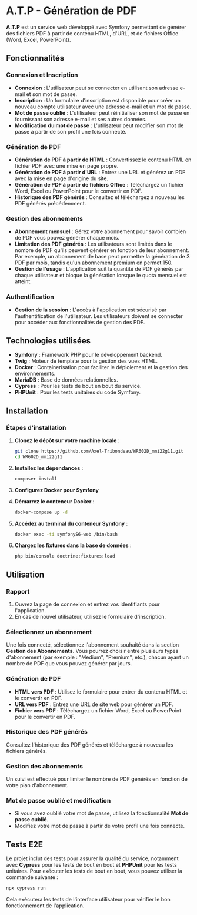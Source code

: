 
# A.T.P - Génération de PDF

**A.T.P** est un service web développé avec Symfony permettant de générer des fichiers PDF à partir de contenu HTML, d'URL, et de fichiers Office (Word, Excel, PowerPoint).

## Fonctionnalités

### **Connexion et Inscription**

- **Connexion** : L'utilisateur peut se connecter en utilisant son adresse e-mail et son mot de passe.
- **Inscription** : Un formulaire d'inscription est disponible pour créer un nouveau compte utilisateur avec une adresse e-mail et un mot de passe.
- **Mot de passe oublié** : L'utilisateur peut réinitialiser son mot de passe en fournissant son adresse e-mail et ses autres données.
- **Modification du mot de passe** : L'utilisateur peut modifier son mot de passe à partir de son profil une fois connecté.

### **Génération de PDF**

- **Génération de PDF à partir de HTML** : Convertissez le contenu HTML en fichier PDF avec une mise en page propre.
- **Génération de PDF à partir d'URL** : Entrez une URL et générez un PDF avec la mise en page d'origine du site.
- **Génération de PDF à partir de fichiers Office** : Téléchargez un fichier Word, Excel ou PowerPoint pour le convertir en PDF.
- **Historique des PDF générés** : Consultez et téléchargez à nouveau les PDF générés précédemment.

### **Gestion des abonnements**

- **Abonnement mensuel** : Gérez votre abonnement pour savoir combien de PDF vous pouvez générer chaque mois.
- **Limitation des PDF générés** : Les utilisateurs sont limités dans le nombre de PDF qu'ils peuvent générer en fonction de leur abonnement. Par exemple, un abonnement de base peut permettre la génération de 3 PDF par mois, tandis qu'un abonnement premium en permet 150.
- **Gestion de l'usage** : L'application suit la quantité de PDF générés par chaque utilisateur et bloque la génération lorsque le quota mensuel est atteint.

### **Authentification**

- **Gestion de la session** : L'accès à l'application est sécurisé par l'authentification de l'utilisateur. Les utilisateurs doivent se connecter pour accéder aux fonctionnalités de gestion des PDF.

## Technologies utilisées

- **Symfony** : Framework PHP pour le développement backend.
- **Twig** : Moteur de template pour la gestion des vues HTML.
- **Docker** : Containerisation pour faciliter le déploiement et la gestion des environnements.
- **MariaDB** : Base de données relationnelles.
- **Cypress** : Pour les tests de bout en bout du service.
- **PHPUnit** : Pour les tests unitaires du code Symfony.

## Installation

### **Étapes d'installation**

1. **Clonez le dépôt sur votre machine locale** :
   ```bash
   git clone https://github.com/Axel-Tribondeau/WR602D_mmi22g11.git
   cd WR602D_mmi22g11
   ```

2. **Installez les dépendances** :
   ```bash
   composer install
   ```

3. **Configurez Docker pour Symfony**

4. **Démarrez le conteneur Docker** :
   ```bash
   docker-compose up -d
   ```

5. **Accédez au terminal du conteneur Symfony** :
   ```bash
   docker exec -ti symfonyS6-web /bin/bash
   ```

6. **Chargez les fixtures dans la base de données** :
   ```bash
   php bin/console doctrine:fixtures:load
   ```

## Utilisation

### **Rapport**

1. Ouvrez la page de connexion et entrez vos identifiants pour l'application.
2. En cas de nouvel utilisateur, utilisez le formulaire d'inscription.

### **Sélectionnez un abonnement**

Une fois connecté, sélectionnez l'abonnement souhaité dans la section **Gestion des Abonnements**. Vous pourrez choisir entre plusieurs types d'abonnement (par exemple : "Medium", "Premium", etc.), chacun ayant un nombre de PDF que vous pouvez générer par jours.

### **Génération de PDF**

- **HTML vers PDF** : Utilisez le formulaire pour entrer du contenu HTML et le convertir en PDF.
- **URL vers PDF** : Entrez une URL de site web pour générer un PDF.
- **Fichier vers PDF** : Téléchargez un fichier Word, Excel ou PowerPoint pour le convertir en PDF.

### **Historique des PDF générés**

Consultez l'historique des PDF générés et téléchargez à nouveau les fichiers générés.

### **Gestion des abonnements**

Un suivi est effectué pour limiter le nombre de PDF générés en fonction de votre plan d'abonnement.

### **Mot de passe oublié et modification**

- Si vous avez oublié votre mot de passe, utilisez la fonctionnalité **Mot de passe oublié**.
- Modifiez votre mot de passe à partir de votre profil une fois connecté.

## Tests E2E

Le projet inclut des tests pour assurer la qualité du service, notamment avec **Cypress** pour les tests de bout en bout et **PHPUnit** pour les tests unitaires. Pour exécuter les tests de bout en bout, vous pouvez utiliser la commande suivante :

```bash
npx cypress run
```

Cela exécutera les tests de l'interface utilisateur pour vérifier le bon fonctionnement de l'application.

